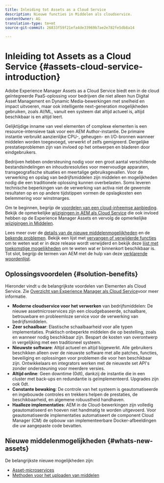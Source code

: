 ```yaml
---
title: Inleiding tot Assets as a Cloud Service
description: Nieuwe functies in Middelen als cloudservice.
contentOwner: AG
translation-type: tm+mt
source-git-commit: 26833f59f21efa4de33969b7ae2e782fe5db8a14

---
```



# Inleiding tot Assets as a Cloud Service {#assets-cloud-service-introduction}

<!-- Need review information from gklebus -->

Adobe Experience Manager Assets as a Cloud Service biedt een in de cloud geïntegreerde PaaS-oplossing voor bedrijven die niet alleen hun Digital Asset Management en Dynamic Media-bewerkingen met snelheid en impact uitvoeren, maar ook intelligente next-generation mogelijkheden gebruiken, zoals AI/ML, vanuit een systeem dat altijd actueel is, altijd beschikbaar is en altijd leert.

Gelijktijdige inname van veel elementen of complexe elementen is een resource-intensieve taak voor een AEM Author-instantie. De primaire instantie verbruikt aanzienlijke CPU-, geheugen- en I/O-bronnen wanneer middelen worden toegevoegd, verwerkt of zelfs gemigreerd. Dergelijke prestatieproblemen zijn van invloed op het ontwerpen en bladeren door eindgebruikers.

Bedrijven hebben ondersteuning nodig voor een groot aantal verschillende bestandsindelingen en inhoudsresoluties voor meervoudige apparaten, transgeografische situaties en meertalige gebruiksgevallen. Voor de verwerking en opslag van bedrijfsmiddelen zijn middelen en mogelijkheden nodig die een traditionele oplossing kunnen overbelasten. Soms leveren technische beperkingen van de verwerking van activa niet de gewenste resultaten op en op andere tijdstippen vormen de opslagkosten een belemmering voor winstmarges.

Om te beginnen, begrijp de [voordelen van een cloud-inheemse aanbieding](#solution-benefits). Bekijk de opmerkelijke [wijzigingen in AEM als Cloud Service](/help/release-notes/aem-cloud-changes.md) die ook invloed hebben op de Experience Manager Assets en vervolg de opmerkelijke [wijzigingen in Middelen](/help/assets/assets-cloud-changes.md).

Lees meer over de [details van de nieuwe middelenmogelijkheden](#whats-new-assets) en de [bekende problemen](/help/release-notes/known-issues.md). Bekijk een lijst met [vervangen of verwijderde functies](/help/release-notes/deprecated-removed-features.md) om te weten wat er in deze release wordt verwijderd en bekijk deze [lijst met toekomstige mogelijkheden](/help/release-notes/known-issues.md#upcoming-assets-capabilities) om te weten wat er binnenkort beschikbaar is. Tot slot, begrijp de termen van AEM met de hulp van deze [verklarende woordenlijst](/help/overview/terminology.md).

## Oplossingsvoordelen {#solution-benefits}

Hieronder vindt u de belangrijkste voordelen van Elementen als Cloud Service. Zie [Overzicht van Experience Manager als Cloud Service](/help/overview/introduction.md)voor meer informatie.

* **Moderne cloudservice voor het verwerken** van bedrijfsmiddelen: De nieuwe assetmicroservices zijn een cloudgebaseerde, schaalbare, betrouwbare en probleemloze service voor de verwerking van bedrijfsmiddelen.
* **Zeer schaalbaar**: Elastische schaalbaarheid voor alle typen implementaties. Praktisch onbeperkte middelen die op bestelling, zoals en wanneer nodig beschikbaar zijn. Bespart de kosten van overontwerp in vergelijking met een traditioneel systeem.
* **Nieuwste software**: Altijd actueel en altijd bijgewerkt. Alle gebruikers beschikken alleen over de nieuwste software met alle patches, functies, beveiliging en oplossingen voor problemen die voor hen beschikbaar zijn. Ontwikkelaars en integrators werken met de nieuwste set API&#39;s zonder ondersteuning voor meerdere versies.
* **Altijd online**: Geen downtime (0dt), dankzij de instantie die in een cluster met back-ups en redundantie is geïmplementeerd. Upgrades zijn ook 0dt.
* **Constante bewaking**: De controle van het systeem is geautomatiseerde en ingebouwde controles en trekkers helpen de prestaties, de beschikbaarheid, en algemene robuustheid handhaven.
* **Haalloze implementaties**: AEM in de Cloud-bewerkingen zijn volledig geautomatiseerd en hoeven niet handmatig te worden uitgevoerd. Voor geautomatiseerde implementaties automatiseert de component Cloud Manager (CM) de opbouw van implementeerbare Docker-afbeeldingen die uw aangepaste code bevatten.

## Nieuwe middelenmogelijkheden {#whats-new-assets}

De belangrijkste nieuwe mogelijkheden zijn:

* [Asset-microservices](/help/assets/asset-microservices-overview.md)
* [Methoden voor het uploaden van middelen](/help/assets/add-assets.md)
